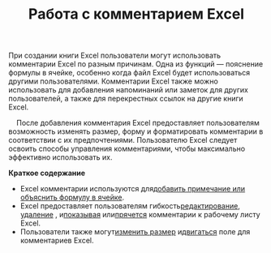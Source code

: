 ﻿---
title: Работа с комментарием Excel
second_title: Documen
linktitle: Комментарий
type: docs
url: /ru/comments/
aliases: [/working-with-comments/]
keywords: REST API, spreadsheets, excel, comment
description: "Cells.Облако API для Excel работает: комментарии работают"
weight: 100
kwords: Excel, Office Облако, REST API, Электронная таблица, PDF, CSV, Json, Markdown, Комментарии
---
При создании книги Excel пользователи могут использовать комментарии Excel по разным причинам. Одна из функций — пояснение формулы в ячейке, особенно когда файл Excel будет использоваться другими пользователями. Комментарии Excel также можно использовать для добавления напоминаний или заметок для других пользователей, а также для перекрестных ссылок на другие книги Excel.

&nbsp;&nbsp;&nbsp;&nbsp;После добавления комментария Excel предоставляет пользователям возможность изменять размер, форму и форматировать комментарии в соответствии с их предпочтениями. Пользователю Excel следует освоить способы управления комментариями, чтобы максимально эффективно использовать их.

**Краткое содержание**

-  Excel комментарии используются для[добавить примечание или объяснить формулу в ячейке](/cells/ru/comments/add/).
-  Excel предоставляет пользователям гибкость[редактирование](/cells/ru/comments/update/), [удаление](/cells/ru/comments/delete/) , и[показывая](/cells/ru/comments/get/) или[прячется](/cells/ru/comments/update/) комментарии к рабочему листу Excel.
-  Пользователи также могут[изменить размер](/cells/ru/comments/update/) и[двигаться](/cells/ru/comments/update/) поле для комментариев Excel.
